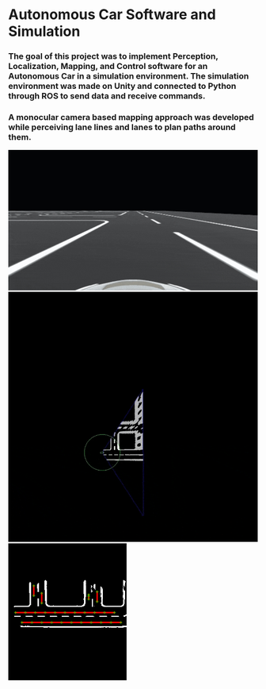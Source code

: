 # Autonomous Car Software and Simulation
### The goal of this project was to implement Perception, Localization, Mapping, and Control software for an Autonomous Car in a simulation environment. The simulation environment was made on Unity and connected to Python through ROS to send data and receive commands.
### A monocular camera based mapping approach was developed while perceiving lane lines and lanes to plan paths around them.

![](https://github.com/a14s/unity-car-simulation/blob/main/frames.gif)
![](https://github.com/a14s/unity-car-simulation/blob/main/map1.gif)
![](https://github.com/a14s/unity-car-simulation/blob/main/lanes.png)
